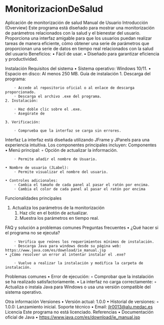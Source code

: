 # MonitorizacionDeSalud
Aplicación de monitorización de salud
Manual de Usuario
Introducción (Overview)
Este programa está diseñado para mostrar una monitorización de parámetros relacionados con la salud y el bienestar del usuario.
Proporciona una interfaz amigable para que los usuarios puedan realizar tareas de manera eficiente, cómo obtener una serie de parámetros 
que proporcionan una serie de datos en tiempo real relacionados con la salud del usuario
Beneficios:
    • Fácil de usar.
    • Diseñado para garantizar eficiencia y productividad.

Instalación
Requisitos del sistema
    • Sistema operativo: Windows 10/11.
    • Espacio en disco: Al menos 250 MB.
Guía de instalación
    1. Descarga del programa:

        ◦ Accede al repositorio oficial o al enlace de descarga proporcionado.
        ◦ Descarga el archivo .exe del programa.
    2. Instalación:

        ◦ Haz doble clic sobre el .exe. 
        ◦ Asegúrate de

    3. Verificación:

        ◦ Comprueba que la interfaz se carga sin errores.

Interfaz
La interfaz está diseñada utilizando JFrame y JPanels para una experiencia intuitiva. Los componentes principales incluyen:
Componentes
    • Menú principal:
        ◦ Opción de actualizar la información.

        ◦ Permite añadir el nombre de Usuario.

    • Nombre de usuario (JLabel):
        ◦ Permite visualizar el nombre del usuario.

    • Controles adicionales:
        ◦ Cambia el tamaño de cada panel al pasar el ratón por encima.
        ◦ Cambia el color de cada panel al pasar el ratón por encima


Funcionalidades principales
1. Actualiza los parámetros de la monitorización
    1. Haz clic en el botón de actualizar.
    2. Muestra los parámetros en tiempo real.

FAQ y solución a problemas comunes
Preguntas frecuentes
    • ¿Qué hacer si el programa no se ejecuta?

        ◦ Verifica que reúnes los requerimientos mínimos de instalación.
        ◦ Descarga Java para windows desde su página web: https://www.java.com/es/download/ie_manual.jsp
    • ¿Cómo resolver un error al intentar instalar el .exe?

        ◦ Vuelve a realizar la instalación y modifica la carpeta de instalación.
Problemas comunes
    • Error de ejecución:
        ◦ Comprobar que  la instalación se ha realizado satisfactoriamente.
    • La interfaz no carga correctamente:
        ◦ Actualiza o instala  Java para Windows o usa una versión compatible del sistema operativo.

Otra información
Versiones
    • Versión actual: 1.0.0
    • Historial de versiones:
        ◦ 1.0.0: Lanzamiento inicial.
Soporte técnico
    • Email: jlr0013@alu.medac.es
Licencia
Este programa no está licenciado.
Referencias
    • Documentación oficial de Java
    • https://www.java.com/es/download/ie_manual.jsp
